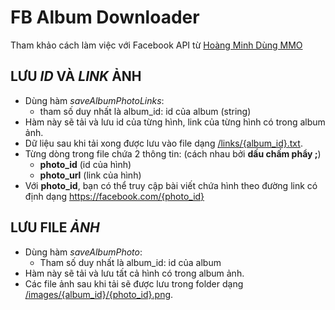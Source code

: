 # FB Album Downloader

Tham khảo cách làm việc với Facebook API từ [Hoàng Minh Dùng MMO](https://www.youtube.com/watch?v=auTBuwZOrBo&list=PL4BMIU_JnQBRSVZcc_ey0LDZdARdeuCh2&index=1)

## LƯU _ID_ VÀ _LINK_ ẢNH

- Dùng hàm _saveAlbumPhotoLinks_:
  - tham số duy nhất là album_id: id của album (string)
- Hàm này sẽ tải và lưu id của từng hình, link của từng hình có trong album ảnh.
- Dữ liệu sau khi tải xong được lưu vào file dạng [/links/{album_id}.txt](./links/).
- Từng dòng trong file chứa 2 thông tin: (cách nhau bởi **dấu chấm phẩy ;**)
  - **photo_id** (id của hình)
  - **photo_url** (link của hình)
- Với **photo_id**, bạn có thể truy cập bài viết chứa hình theo đường link có định dạng https://facebook.com/{photo_id}

## LƯU FILE _ẢNH_

- Dùng hàm _saveAlbumPhoto_:
  - Tham số duy nhất là album_id: id của album
- Hàm này sẽ tải và lưu tất cả hình có trong album ảnh.
- Các file ảnh sau khi tải sẽ được lưu trong folder dạng [/images/{album_id}/{photo_id}.png](./images/).
